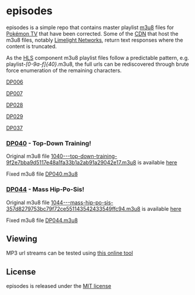 # episodes

episodes is a simple repo that contains master playlist [m3u8][1] files for
[Pokémon TV][2] that have been corrected. Some of the [CDN][3] that host the
m3u8 files, notably [Limelight Networks][4], return text responses where the
content is truncated.

As the [HLS][5] component m3u8 playlist files follow a predictable pattern,
e.g. playlist-_[0-9a-f]{40}_.m3u8, the full urls can be rediscovered through
brute force enumeration of the remaining characters.

[DP006][6]

[DP007][7]

[DP028][8]

[DP029][9]

[DP037][10]

### [DP040][11] - Top-Down Training!

Original m3u8 file [1040---top-down-training-9f2e7bba9d5117e48a1fa33b1a2ab91a29042e17.m3u8][12]
is available [here][13]

Fixed m3u8 file [DP040.m3u8][14]

### [DP044][15] - Mass Hip-Po-Sis!

Original m3u8 file [1044---mass-hip-po-sis-357d8279753bc79f72ce551143542433549ffc94.m3u8][16]
is available [here][17]

Fixed m3u8 file [DP044.m3u8][18]

## Viewing

MP3 url streams can be tested using [this online tool][19]

## License

episodes is released under the [MIT license][20]

  [1]: https://en.wikipedia.org/wiki/M3U
  [2]: https://www.pokemon.com/uk/pokemon-episodes/
  [3]: https://en.wikipedia.org/wiki/Content_delivery_network
  [4]: https://www.limelight.com/
  [5]: https://en.wikipedia.org/wiki/HTTP_Live_Streaming
  [6]: https://github.com/pkmntv/episodes/tree/master/DP006
  [7]: https://github.com/pkmntv/episodes/tree/master/DP007
  [8]: https://github.com/pkmntv/episodes/tree/master/DP028
  [9]: https://github.com/pkmntv/episodes/tree/master/DP029
  [10]: https://github.com/pkmntv/episodes/tree/master/DP037
  [11]: https://bulbapedia.bulbagarden.net/wiki/DP040
  [12]: https://raw.githubusercontent.com/pkmntv/episodes/master/1040---top-down-training-9f2e7bba9d5117e48a1fa33b1a2ab91a29042e17.m3u8
  [13]: https://s2.content.video.llnw.net/smedia/4953336d7f544f678a12270b176ea386/Ud/U_sVvfDHuxlYLw-8HlrNVNlmAKXl_K77XwGk4R1kE/1040---top-down-training-9f2e7bba9d5117e48a1fa33b1a2ab91a29042e17.m3u8
  [14]: https://raw.githubusercontent.com/pkmntv/episodes/master/DP040.m3u8
  [15]: https://bulbapedia.bulbagarden.net/wiki/DP044
  [16]: https://raw.githubusercontent.com/pkmntv/episodes/master/1044---mass-hip-po-sis-357d8279753bc79f72ce551143542433549ffc94.m3u8
  [17]: https://s2.content.video.llnw.net/smedia/4953336d7f544f678a12270b176ea386/FK/N5gRNbKEC1pQvTT4n0VGCSvuaDAO8bmx8zxVo8nsY/1044---mass-hip-po-sis-357d8279753bc79f72ce551143542433549ffc94.m3u8
  [18]: https://raw.githubusercontent.com/pkmntv/episodes/master/DP044.m3u8
  [19]: http://player.streamingtvguides.com/
  [20]: https://opensource.org/licenses/MIT